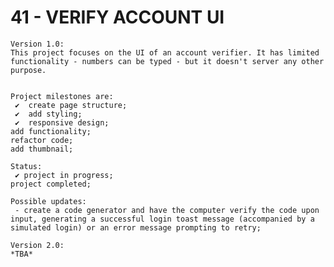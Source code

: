# 41 - VERIFY ACCOUNT UI

    Version 1.0:
    This project focuses on the UI of an account verifier. It has limited functionality - numbers can be typed - but it doesn't server any other purpose.


    Project milestones are:
     ✔  create page structure;
     ✔  add styling;
     ✔  responsive design;
    add functionality;
    refactor code;
    add thumbnail;

    Status:
     ✔ project in progress;
    project completed;

    Possible updates:
     - create a code generator and have the computer verify the code upon input, generating a successful login toast message (accompanied by a simulated login) or an error message prompting to retry;

    Version 2.0:
    *TBA*

